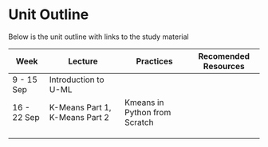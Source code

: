 # Unit Outline
Below is the unit outline with links to the study material

|**Week**|**Lecture**|**Practices**|**Recomended Resources**|
|---|---|---|---|
|9 - 15 Sep|Introduction to U-ML|||
|16 - 22 Sep|K-Means Part 1, K-Means Part 2|Kmeans in Python from Scratch|   |
|   |   |   |   |
|   |   |   |   |
|   |   |   |   |
